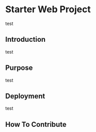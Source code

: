 # Starter Web Project
test
## Introduction
test
## Purpose
test
## Deployment
test
## How To Contribute